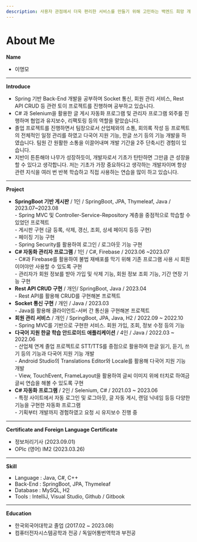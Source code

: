 ```yaml
---
description: 사용자 관점에서 더욱 편리한 서비스를 만들기 위해 고민하는 백엔드 희망 개발자입니다.
---
```


# About Me

**Name**

* 이명모

***

**Introduce**

* Spring 기반 Back-End 개발을 공부하며 Socket 통신, 회원 관리 서비스, Rest API CRUD 등 관련 토이 프로젝트를 진행하며 공부하고 있습니다.
* C# 과 Selenium을 활용한 글 게시 자동화 프로그램 및 관리자 프로그램 외주를 진행하며 협업과 유지보수, 리팩토링 등의 역할을 맡았습니다.
* 졸업 프로젝트를 진행하면서 팀장으로서 산업체와의 소통, 회의록 작성 등 프로젝트의 전체적인 일정 관리를 하였고 다국어 지원 기능, 한글 쓰기 등의 기능 개발을 하였습니다. 팀원 간 원활한 소통을 이끌어내며 개발 기간을 2주 단축시킨 경험이 있습니다.
* 지반이 튼튼해야 나무가 성장하듯이, 개발자로서 기초가 탄탄하면 그만큼 큰 성장을 할 수 있다고 생각합니다. 저는 기초가 가장 중요하다고 생각하는 개발자이며 항상 관련 지식을 여러 번 반복 학습하고 직접 사용하는 연습을 많이 하고 있습니다.

***

**Project**

* **SpringBoot 기반 게시판** / 1인 / SpringBoot, JPA, Thymeleaf, Java / 2023.07\~2023.08\
  \- Spring MVC 및 Controller-Service-Repository 계층을 중점적으로 학습할 수 있었던 프로젝트\
  \- 게시판 구현 (글 등록, 삭제, 갱신, 조회, 상세 페이지 등등 구현)\
  \- 페이징 기능 구현\
  \- Spring Security를 활용하여 로그인 / 로그아웃 기능 구현
* **C# 자동화 관리자 프로그램** / 1인 / C#, Firebase / 2023.06 \~2023.07\
  \- C#과 Firebase를 활용하여 불법 재배포를 막기 위해 기존 프로그램 사용 시 회원이어야만 사용할 수 있도록 구현\
  \- 관리자가 회원 정보를 받아 가입 및 삭제 기능, 회원 정보 조회 기능, 기간 연장 기능 구현
* **Rest API CRUD 구현** / 개인/ SpringBoot, Java / 2023.04\
  \- Rest API를 활용해 CRUD를 구현해본 프로젝트
* **Socket 통신 구현**  / 개인 / Java / 2023.03\
  \- Java를 활용해 클라이언트-서버 간 통신을 구현해본 프로젝트
* **회원 관리 서비스** / 개인 / SpringBoot, JPA, Java, H2 / 2022.09 \~ 2022.10\
  \- Spring MVC를 기반으로 구현한 서비스. 회원 가입, 조회, 정보 수정 등의 기능
* **다국어 지원 한글 학습 안드로이드 애플리케이션** / 4인 / Java / 2022.03 \~ 2022.06\
  \- 산업체 연계 졸업 프로젝트로 STT/TTS를 중점으로 활용하여 한글 읽기, 듣기, 쓰기 등의 기능과 다국어 지원 기능 개발\
  \- Android Studio의 Translations Editor와 Locale를 활용해 다국어 지원 기능 개발\
  \- View, TouchEvent, FrameLayout을 활용하여 글씨 이미지 위에 터치로 하여금 글씨 연습을 해볼 수 있도록 구현
* **C# 자동화 프로그램** / 2인 / Selenium, C# / 2021.03 \~ 2023.06\
  \- 특정 사이트에서 자동 로그인 및 로그아웃, 글 자동 게시, 랜덤 닉네임 등등 다양한 기능을 구현한 자동화 프로그램\
  \- 기획부터 개발까지 경험하였고 요청 시 유지보수 진행 중

***

**Certificate and Foreign Language Certificate**

* 정보처리기사 (2023.09.01)
* OPIc (영어) IM2 (2023.03.26)

***

**Skill**

* Language : Java, C#, C++
* Back-End : SpringBoot, JPA, Thymeleaf
* Database : MySQL, H2
* Tools : IntelliJ, Visual Studio, Github / Gitbook

***

**Education**

* 한국외국어대학교 졸업 (2017.02 \~ 2023.08)
* 컴퓨터전자시스템공학과 전공 / 독일어통번역학과 부전공
